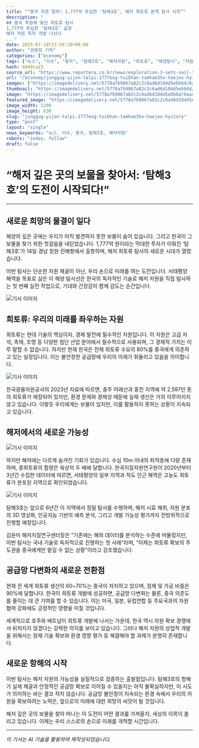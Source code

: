 ```yaml
---
title: "“중국 의존 탈피! 1,777억 투입한 ‘탐해3호’, 해저 희토류 본격 탐사 시작”"
description: "
## 중국 독점에 맞선 희토류 탐사
1,777억 투입한 ‘탐해3호’ 출항
해저 자원 독자 개발 나선다
..."
date: 2025-07-18T23:59:28+09:00
author: "권용희 기자"
categories: ["economy"]
tags: ["뉴스", "이슈", "중국", "탐해3호", "해저자원", "희토류", "해양탐사", "자원개발"]
hash: dd49ca23
source_url: "https://www.reportera.co.kr/news/exploration-3-sets-sail-to-find-rare-earth-elements/"
url: "/economy/junggug-yijon-talpi-1777eog-tuibhan-tamhae3ho-haejeo-hyitory/"
images: ["https://imagedelivery.net/5778a7b9867a82c2c6ad6d104d5ebb6d/6aac1fe1-83f6-4f4e-a6d8-7af9e8b2a000/public"]
thumbnail: "https://imagedelivery.net/5778a7b9867a82c2c6ad6d104d5ebb6d/6aac1fe1-83f6-4f4e-a6d8-7af9e8b2a000/public"
image: "https://imagedelivery.net/5778a7b9867a82c2c6ad6d104d5ebb6d/6aac1fe1-83f6-4f4e-a6d8-7af9e8b2a000/public"
featured_image: "https://imagedelivery.net/5778a7b9867a82c2c6ad6d104d5ebb6d/6aac1fe1-83f6-4f4e-a6d8-7af9e8b2a000/public"
image_width: 1200
image_height: 630
slug: "junggug-yijon-talpi-1777eog-tuibhan-tamhae3ho-haejeo-hyitory"
type: "post"
layout: "single"
news_keywords: "뉴스, 이슈, 중국, 탐해3호, 해저자원"
robots: "index, follow"
draft: false
---
```


# “해저 깊은 곳의 보물을 찾아서: ‘탐해3호’의 도전이 시작되다!”

---

## 새로운 희망의 물결이 일다

해양의 깊은 곳에는 우리가 아직 발견하지 못한 보물이 숨어 있습니다. 그리고 한국이 그 보물을 찾기 위한 첫걸음을 내딛었습니다. 1,777억 원이라는 막대한 투자가 이뤄진 ‘탐해3호’가 14일 경남 창원 진해항에서 출항하며, 해저 희토류 탐사의 새로운 시대가 열렸습니다. 

이번 탐사는 단순한 자원 채굴이 아닌, 우리 손으로 미래를 여는 도전입니다. 서태평양 해역을 목표로 삼은 이 해양 탐사선은 한국의 독자적인 기술로 해저 자원을 직접 탐사하는 첫 번째 실전 작업으로, 기대와 긴장감이 함께 감도는 순간입니다.


![기사 이미지](https://imagedelivery.net/5778a7b9867a82c2c6ad6d104d5ebb6d/775799f0-f2d4-4a0b-bfcf-1cb5cc02ef00/public)


## 희토류: 우리의 미래를 좌우하는 자원

희토류는 현대 기술의 핵심이자, 경제 발전에 필수적인 자원입니다. 이 자원은 고급 자석, 촉매, 조명 등 다양한 첨단 산업 분야에서 필수적으로 사용되며, 그 경제적 가치는 이루 말할 수 없습니다. 하지만 현재 한국은 전체 희토류 수요의 80%를 중국에게 의존하고 있는 실정입니다. 이는 불안정한 공급망에 우리의 미래가 휘둘리고 있음을 의미합니다. 


![기사 이미지](https://imagedelivery.net/5778a7b9867a82c2c6ad6d104d5ebb6d/6aac1fe1-83f6-4f4e-a6d8-7af9e8b2a000/public)


한국광물자원공사의 2023년 자료에 따르면, 충주 어래산과 홍천 지역에 약 2,597만 톤의 희토류가 매장되어 있지만, 환경 문제와 경제성 때문에 실제 생산은 거의 이루어지지 않고 있습니다. 이렇듯 우리에게는 보물이 있지만, 이를 활용하지 못하는 상황이 지속되고 있습니다.

## 해저에서의 새로운 가능성


![기사 이미지](https://imagedelivery.net/5778a7b9867a82c2c6ad6d104d5ebb6d/c3ca9cc9-b189-4870-8a94-242da3933a00/public)


하지만 해저에는 다르게 숨겨진 기회가 있습니다. 수심 10m 이내의 퇴적층에 다량 존재하며, 중희토류의 함량은 육상의 두 배에 달합니다. 한국지질자원연구원이 2020년부터 3년간 수집한 데이터에 따르면, 서태평양의 일부 지역과 적도 인근 해역은 고농도 희토류가 분포된 지역으로 확인되었습니다. 


![기사 이미지](https://imagedelivery.net/5778a7b9867a82c2c6ad6d104d5ebb6d/feb70228-5296-46fb-7858-d9865113db00/public)


탐해3호는 앞으로 6년간 이 지역에서 정밀 탐사를 수행하며, 해저 시료 채취, 자원 분포의 3D 영상화, 인공지능 기반의 예측 분석, 그리고 개발 가능성 평가까지 전방위적으로 진행할 예정입니다. 

김윤미 해저지질연구센터장은 “기존에는 해외 데이터를 분석하는 수준에 머물렀지만, 이번 탐사는 국내 기술로 독자적으로 진행하는 첫 사례”라며, “이제는 희토류 확보의 주도권을 중국에게만 맡길 수 없는 상황”이라고 강조했습니다. 

## 공급망 다변화의 새로운 전환점

현재 전 세계 희토류 생산의 60~70%는 중국이 차지하고 있으며, 정제 및 가공 비중은 90%에 달합니다. 한국이 희토류 개발에 성공하면, 공급망 다변화는 물론, 중국 의존도를 줄이는 데 큰 기여를 할 수 있습니다. 이는 미국, 일본, 유럽연합 등 주요국과의 자원 협력 강화에도 긍정적인 영향을 미칠 것입니다. 

세계적으로 호주와 베트남이 희토류 개발에 나서는 가운데, 한국 역시 자원 확보 경쟁에서 뒤처지지 않겠다는 강력한 의지를 보이고 있습니다. 그러나 해저 자원의 상업적 개발을 위해서는 정제 기술 확보와 환경 영향 평가 등 해결해야 할 과제가 분명히 존재합니다.

## 새로운 항해의 시작

이번 탐사는 해저 자원의 가능성을 실질적으로 검증하는 출발점입니다. 탐해3호의 항해가 실제 채굴과 안정적인 공급망 확보로 이어질 수 있을지는 아직 불확실하지만, 이 시도가 의미하는 바는 결코 작지 않습니다. 공급망 불안정이 지속되는 환경 속에서 우리의 자원을 확보하려는 노력은, 앞으로의 미래에 대한 희망의 씨앗이 될 것입니다. 

해저 깊은 곳의 보물을 찾아 떠나는 이 도전이 어떤 결과를 가져올지, 세상의 이목이 쏠리고 있습니다. 이제는 우리 스스로의 손으로 미래를 개척할 시간입니다.

---
*이 기사는 AI 기술을 활용하여 재작성되었습니다.*

